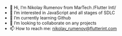 - 👋 Hi, I’m Nikolay Rumenov from MarTech /Flutter Intl/
- 👀 I’m interested in JavaScript and all stages of SDLC
- 🌱 I’m currently learning Github
- 💞️ I’m looking to collaborate on any projects
- 📫 How to reach me: nikolay_rumenov@flutterint.com 
